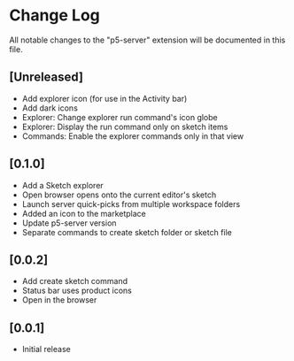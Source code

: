 # Change Log

All notable changes to the "p5-server" extension will be documented in this file.

## [Unreleased]

- Add explorer icon (for use in the Activity bar)
- Add dark icons
- Explorer: Change explorer run command's icon globe
- Explorer: Display the run command only on sketch items
- Commands: Enable the explorer commands only in that view

## [0.1.0]

- Add a Sketch explorer
- Open browser opens onto the current editor's sketch
- Launch server quick-picks from multiple workspace folders
- Added an icon to the marketplace
- Update p5-server version
- Separate commands to create sketch folder or sketch file

## [0.0.2]

- Add create sketch command
- Status bar uses product icons
- Open in the browser

## [0.0.1]

- Initial release
